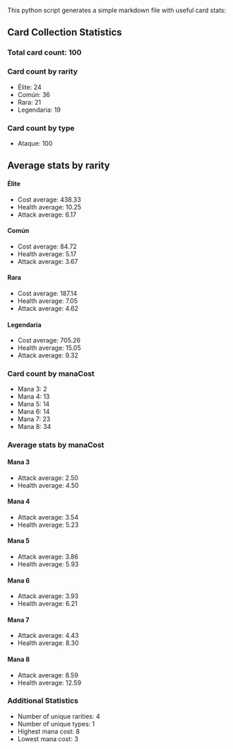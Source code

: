 This python script generates a simple markdown file with useful card stats:

## Card Collection Statistics

### Total card count: 100

### Card count by rarity

- Élite: 24
- Común: 36
- Rara: 21
- Legendaria: 19

### Card count by type

- Ataque: 100

## Average stats by rarity

#### Élite

- Cost average: 438.33
- Health average: 10.25
- Attack average: 6.17

#### Común

- Cost average: 84.72
- Health average: 5.17
- Attack average: 3.67

#### Rara

- Cost average: 187.14
- Health average: 7.05
- Attack average: 4.62

#### Legendaria

- Cost average: 705.26
- Health average: 15.05
- Attack average: 9.32

### Card count by manaCost

- Mana 3: 2
- Mana 4: 13
- Mana 5: 14
- Mana 6: 14
- Mana 7: 23
- Mana 8: 34

### Average stats by manaCost

#### Mana 3

- Attack average: 2.50
- Health average: 4.50

#### Mana 4

- Attack average: 3.54
- Health average: 5.23

#### Mana 5

- Attack average: 3.86
- Health average: 5.93

#### Mana 6

- Attack average: 3.93
- Health average: 6.21

#### Mana 7

- Attack average: 4.43
- Health average: 8.30

#### Mana 8

- Attack average: 8.59
- Health average: 12.59

### Additional Statistics

- Number of unique rarities: 4
- Number of unique types: 1
- Highest mana cost: 8
- Lowest mana cost: 3
